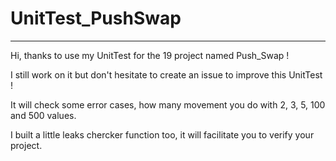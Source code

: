 # UnitTest_PushSwap

___

Hi, thanks to use my UnitTest for the 19 project named Push_Swap !

I still work on it but don't hesitate to create an issue to improve this UnitTest !

It will check some error cases, how many movement you do with 2, 3, 5, 100 and 500 values.

I built a little leaks chercker function too, it will facilitate you to verify your project.
